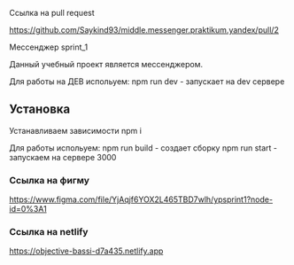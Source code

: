 Ссылка на pull request

https://github.com/Saykind93/middle.messenger.praktikum.yandex/pull/2

Мессенджер sprint_1

Данный учебный проект является мессенджером.

Для работы на ДЕВ испольуем:
npm run dev - запускает на dev сервере

## Установка

Устанавливаем зависимости
npm i

Для работы испольуем:
npm run build - создает сборку
npm run start - запускаем на сервере 3000

### Ссылка на фигму
https://www.figma.com/file/YjAqjf6YOX2L465TBD7wlh/ypsprint1?node-id=0%3A1

### Ссылка на netlify
https://objective-bassi-d7a435.netlify.app


